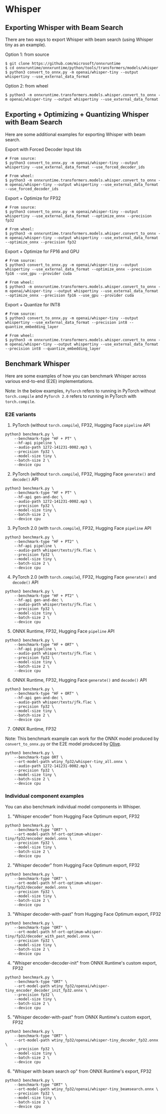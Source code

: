 # Whisper

## Exporting Whisper with Beam Search

There are two ways to export Whisper with beam search (using Whisper tiny as an example).

Option 1: from source
```
$ git clone https://github.com/microsoft/onnxruntime
$ cd onnxruntime/onnxruntime/python/tools/transformers/models/whisper
$ python3 convert_to_onnx.py -m openai/whisper-tiny --output whispertiny --use_external_data_format
```

Option 2: from wheel
```
$ python3 -m onnxruntime.transformers.models.whisper.convert_to_onnx -m openai/whisper-tiny --output whispertiny --use_external_data_format
```

## Exporting + Optimizing + Quantizing Whisper with Beam Search

Here are some additional examples for exporting Whisper with beam search.

Export with Forced Decoder Input Ids
```
# From source:
$ python3 convert_to_onnx.py -m openai/whisper-tiny --output whispertiny --use_external_data_format --use_forced_decoder_ids

# From wheel:
$ python3 -m onnxruntime.transformers.models.whisper.convert_to_onnx -m openai/whisper-tiny --output whispertiny --use_external_data_format --use_forced_decoder_ids
```

Export + Optimize for FP32
```
# From source:
$ python3 convert_to_onnx.py -m openai/whisper-tiny --output whispertiny --use_external_data_format --optimize_onnx --precision fp32

# From wheel:
$ python3 -m onnxruntime.transformers.models.whisper.convert_to_onnx -m openai/whisper-tiny --output whispertiny --use_external_data_format --optimize_onnx --precision fp32
```

Export + Optimize for FP16 and GPU
```
# From source:
$ python3 convert_to_onnx.py -m openai/whisper-tiny --output whispertiny --use_external_data_format --optimize_onnx --precision fp16 --use_gpu --provider cuda

# From wheel:
$ python3 -m onnxruntime.transformers.models.whisper.convert_to_onnx -m openai/whisper-tiny --output whispertiny --use_external_data_format --optimize_onnx --precision fp16 --use_gpu --provider cuda
```

Export + Quantize for INT8
```
# From source:
$ python3 convert_to_onnx.py -m openai/whisper-tiny --output whispertiny --use_external_data_format --precision int8 --quantize_embedding_layer

# From wheel:
$ python3 -m onnxruntime.transformers.models.whisper.convert_to_onnx -m openai/whisper-tiny --output whispertiny --use_external_data_format --precision int8 --quantize_embedding_layer
```

## Benchmark Whisper

Here are some examples of how you can benchmark Whisper across various end-to-end (E2E) implementations.

Note: In the below examples, `PyTorch` refers to running in PyTorch without `torch.compile` and `PyTorch 2.0` refers to running in PyTorch with `torch.compile`.

### E2E variants

1) PyTorch (without `torch.compile`), FP32, Hugging Face `pipeline` API
```
python3 benchmark.py \
    --benchmark-type "HF + PT" \
    --hf-api pipeline \
    --audio-path 1272-141231-0002.mp3 \
    --precision fp32 \
    --model-size tiny \
    --batch-size 2 \
    --device cpu
```

2) PyTorch (without `torch.compile`), FP32, Hugging Face `generate()` and `decode()` API
```
python3 benchmark.py \
    --benchmark-type "HF + PT" \
    --hf-api gen-and-dec \
    --audio-path 1272-141231-0002.mp3 \
    --precision fp32 \
    --model-size tiny \
    --batch-size 2 \
    --device cpu
```

3) PyTorch 2.0 (with `torch.compile`), FP32, Hugging Face `pipeline` API
```
python3 benchmark.py \
    --benchmark-type "HF + PT2" \
    --hf-api pipeline \
    --audio-path whisper/tests/jfk.flac \
    --precision fp32 \
    --model-size tiny \
    --batch-size 2 \
    --device cpu
```

4) PyTorch 2.0 (with `torch.compile`), FP32, Hugging Face `generate()` and `decode()` API
```
python3 benchmark.py \
    --benchmark-type "HF + PT2" \
    --hf-api gen-and-dec \
    --audio-path whisper/tests/jfk.flac \
    --precision fp32 \
    --model-size tiny \
    --batch-size 2 \
    --device cpu
```

5) ONNX Runtime, FP32, Hugging Face `pipeline` API
```
python3 benchmark.py \
    --benchmark-type "HF + ORT" \
    --hf-api pipeline \
    --audio-path whisper/tests/jfk.flac \
    --precision fp32 \
    --model-size tiny \
    --batch-size 2 \
    --device cpu
```

6) ONNX Runtime, FP32, Hugging Face `generate()` and `decode()` API
```
python3 benchmark.py \
    --benchmark-type "HF + ORT" \
    --hf-api gen-and-dec \
    --audio-path whisper/tests/jfk.flac \
    --precision fp32 \
    --model-size tiny \
    --batch-size 2 \
    --device cpu
```

7) ONNX Runtime, FP32

Note: This benchmark example can work for the ONNX model produced by `convert_to_onnx.py` or the E2E model produced by [Olive](https://github.com/microsoft/Olive).
```
python3 benchmark.py \
    --benchmark-type ORT \
    --ort-model-path wtiny_fp32/whisper-tiny_all.onnx \
    --audio-path 1272-141231-0002.mp3 \
    --precision fp32 \
    --model-size tiny \
    --batch-size 2 \
    --device cpu
```

### Individual component examples

You can also benchmark individual model components in Whisper.

1) "Whisper encoder" from Hugging Face Optimum export, FP32
```
python3 benchmark.py \
    --benchmark-type "ORT" \
    --ort-model-path hf-ort-optimum-whisper-tiny/fp32/encoder_model.onnx \
    --precision fp32 \
    --model-size tiny \
    --batch-size 2 \
    --device cpu
```

2) "Whisper decoder" from Hugging Face Optimum export, FP32
```
python3 benchmark.py \
    --benchmark-type "ORT" \
    --ort-model-path hf-ort-optimum-whisper-tiny/fp32/decoder_model.onnx \
    --precision fp32 \
    --model-size tiny \
    --batch-size 2 \
    --device cpu
```

3) "Whisper decoder-with-past" from Hugging Face Optimum export, FP32
```
python3 benchmark.py \
    --benchmark-type "ORT" \
    --ort-model-path hf-ort-optimum-whisper-tiny/fp32/decoder_with_past_model.onnx \
    --precision fp32 \
    --model-size tiny \
    --batch-size 2 \
    --device cpu
```

4) "Whisper encoder-decoder-init" from ONNX Runtime's custom export, FP32
```
python3 benchmark.py \
    --benchmark-type "ORT" \
    --ort-model-path wtiny_fp32/openai/whisper-tiny_encoder_decoder_init_fp32.onnx \
    --precision fp32 \
    --model-size tiny \
    --batch-size 2 \
    --device cpu
```

5) "Whisper decoder-with-past" from ONNX Runtime's custom export, FP32
```
python3 benchmark.py \
    --benchmark-type "ORT" \
    --ort-model-path wtiny_fp32/openai/whisper-tiny_decoder_fp32.onnx \
    --precision fp32 \
    --model-size tiny \
    --batch-size 2 \
    --device cpu
```

6) "Whisper with beam search op" from ONNX Runtime's export, FP32
```
python3 benchmark.py \
    --benchmark-type "ORT" \
    --ort-model-path wtiny_fp32/openai/whisper-tiny_beamsearch.onnx \
    --precision fp32 \
    --model-size tiny \
    --batch-size 2 \
    --device cpu
```
